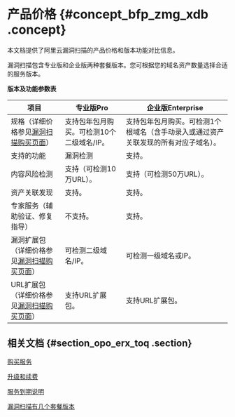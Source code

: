 # 产品价格 {#concept_bfp_zmg_xdb .concept}

本文档提供了阿里云漏洞扫描的产品价格和版本功能对比信息。

漏洞扫描包含专业版和企业版两种套餐版本。您可根据您的域名资产数量选择合适的服务版本。

**版本及功能参数表**

|项目|专业版Pro|企业版Enterprise|
|--|------|-------------|
|规格（详细价格参见[漏洞扫描购买页面](https://common-buy.aliyun.com/?spm=5176.204025.1082105.e4.15ff595f6ptPir&commodityCode=avds#/buy)）|支持包年包月购买。可检测10个二级域名/IP。|支持包年包月购买。可检测1个根域名（含手动录入或通过资产关联发现的所有对应子域名）。|
|支持的功能|漏洞检测|支持。|支持。|
|内容风险检测|支持（可检测10万URL）。|支持（可检测50万URL）。|
|资产关联发现|支持。|支持。|
|专家服务（辅助验证、修复指导）|不支持。|支持。|
|漏洞扩展包（详细价格参见[漏洞扫描购买页面](https://common-buy.aliyun.com/?spm=5176.204025.1082105.e4.15ff595f6ptPir&commodityCode=avds#/buy)）|可检测二级域名/IP。|可检测一级域名或IP。|
|URL扩展包（详细价格参见[漏洞扫描购买页面](https://common-buy.aliyun.com/?spm=5176.204025.1082105.e4.15ff595f6ptPir&commodityCode=avds#/buy)）|支持URL扩展包。|支持URL扩展包。|

## 相关文档 {#section_opo_erx_toq .section}

[购买服务](intl.zh-CN/产品定价/购买服务.md#)

[升级和续费](intl.zh-CN/产品定价/升级和续费.md#)

[服务到期说明](intl.zh-CN/产品定价/服务到期说明.md#)

[漏洞扫描有几个套餐版本](../../../../intl.zh-CN/常见问题/漏洞扫描有几个套餐版本.md#)

